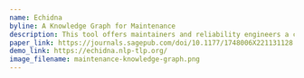 ```yaml
---
name: Echidna
byline: A Knowledge Graph for Maintenance
description: This tool offers maintainers and reliability engineers a completely novel and powerful way to analyse their work orders. While it is still a work in progress, in its current state it allows users to filter and query work orders by using knowledge captured within both the work order text and the structured fields (e.g. "Date" and "Functional location description").
paper_link: https://journals.sagepub.com/doi/10.1177/1748006X221131128
demo_link: https://echidna.nlp-tlp.org/
image_filename: maintenance-knowledge-graph.png
---
```


